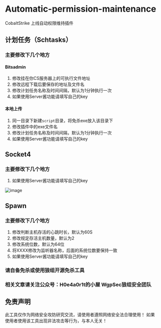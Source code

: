 # Automatic-permission-maintenance
CobaltStrike 上线自动权限维持插件

## 计划任务（Schtasks）

### 主要修改下几个地方

#### Bitsadmin
1. 修改挂在你CS服务器上的可执行文件地址
2. 修改远程下载后要保存的地址及文件名
3. 修改计划任务名称及时间间隔，默认为1分钟执行一次
4. 如果使用Server酱功能请填写自己的key
#### 本地上传
1. 同一目录下新建`script`目录，将免杀exe放入该目录下
2. 修改插件中的exe文件名
3. 修改计划任务名称及时间间隔，默认为1分钟执行一次
4. 如果使用Server酱功能请填写自己的key

## Socket4

### 主要修改下几个地方

1. 如果使用Server酱功能请填写自己的key

![image](https://user-images.githubusercontent.com/48357278/124566143-5bf11c00-de75-11eb-902f-129ad4fc17e8.png)

## Spawn

### 主要修改下几个地方

1. 修改判断主机存活的心跳时长，默认为60S
2. 修改规定存活主机数量，默认为2
3. 修改系统位数，默认为64位
4. 将XXXX修改为监听器名称，后面的系统位数要保持一致
5. 如果使用Server酱功能请填写自己的key

### 请自备免杀或使用狼组开源免杀工具
### 相关文章请关注公众号：H0e4a0r1t的小屋  WgpSec狼组安全团队

## 免责声明

此工具仅作为网络安全攻防研究交流，请使用者遵照网络安全法合理使用！
如果使用者使用该工具出现非法攻击等行为，与本人无关！
